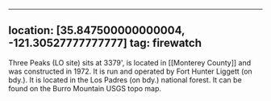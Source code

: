
---
location: [35.847500000000004, -121.30527777777777]
tag: firewatch
---

Three Peaks (LO site) sits at 3379', is located in [[Monterey County]] and was constructed in 1972. It is run and operated by Fort Hunter Liggett (on bdy.). It is located in the Los Padres (on bdy.) national forest. It can be found on the Burro Mountain USGS topo map.
